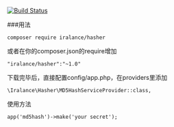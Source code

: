 [![Build Status](https://travis-ci.org/iralance/laravel-package-md5hasher.svg?branch=master)](https://travis-ci.org/iralance/laravel-package-md5hasher)

###用法
```
composer require iralance/hasher
```
或者在你的composer.json的require增加
```
"iralance/hasher":"~1.0"
```
下载完毕后，直接配置config/app.php，在providers里添加
```
\Iralance\Hasher\MD5HashServiceProvider::class,
```
使用方法
```
app('md5hash')->make('your secret');
```